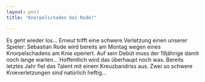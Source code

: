 ```yaml
---
layout: post
title: "Knorpelschaden bei Rode!"

---
```


Es geht wieder los... Erneut trifft eine schwere Verletzung einen unserer Spieler: Sebastian Rode wird bereits am Montag wegen eines Knorpelschadens am Knie operiert. Auf sein Debüt muss der 19jährige damit noch lange warten... Hoffentlich wird das überhaupt noch was. Bereits letztes Jahr fiel das Talent mit einem Kreuzbandriss aus. Zwei so schwere Knieverletzungen sind natürlich heftig...


